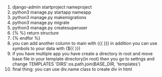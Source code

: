 1. django-admin startproject nameproject
2. python3 manage.py startapp nameapp
3. python3 manage.py makemigrations
4. python3 manage.py migrate
5. python3 manage.py createsuperuser
6.  {% %} return structure
7. {% endfor %}
8. you can add another column to main with ({{ }}) in addition you can use symbols to your 
data with (${{ }})
9. if you have multiple app you have create a directory in root and move base file in your template directory(in root) then you go to settngs
and change TEMPLATES 'DIRS':os.path.join(BASE_DIR, 'templates')
10. final thing: you can use div.name class to create div in html